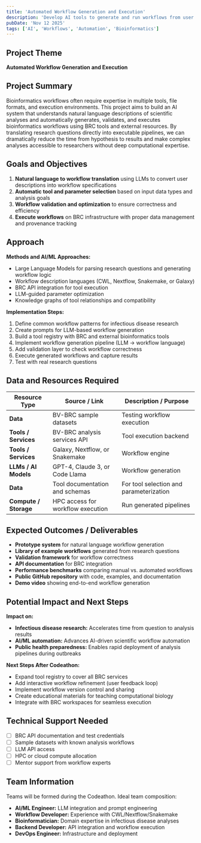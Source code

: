 ```yaml
---
title: 'Automated Workflow Generation and Execution'
description: 'Develop AI tools to generate and run workflows from user descriptions using data and tools from BRCs and external resources'
pubDate: 'Nov 12 2025'
tags: ['AI', 'Workflows', 'Automation', 'Bioinformatics']
---
```


## Project Theme

**Automated Workflow Generation and Execution**

## Project Summary

Bioinformatics workflows often require expertise in multiple tools, file formats, and execution environments. This project aims to build an AI system that understands natural language descriptions of scientific analyses and automatically generates, validates, and executes bioinformatics workflows using BRC tools and external resources. By translating research questions directly into executable pipelines, we can dramatically reduce the time from hypothesis to results and make complex analyses accessible to researchers without deep computational expertise.

## Goals and Objectives

1. **Natural language to workflow translation** using LLMs to convert user descriptions into workflow specifications
2. **Automatic tool and parameter selection** based on input data types and analysis goals
3. **Workflow validation and optimization** to ensure correctness and efficiency
4. **Execute workflows** on BRC infrastructure with proper data management and provenance tracking

## Approach

**Methods and AI/ML Approaches:**
- Large Language Models for parsing research questions and generating workflow logic
- Workflow description languages (CWL, Nextflow, Snakemake, or Galaxy)
- BRC API integration for tool execution
- LLM-guided parameter optimization
- Knowledge graphs of tool relationships and compatibility

**Implementation Steps:**
1. Define common workflow patterns for infectious disease research
2. Create prompts for LLM-based workflow generation
3. Build a tool registry with BRC and external bioinformatics tools
4. Implement workflow generation pipeline (LLM → workflow language)
5. Add validation layer to check workflow correctness
6. Execute generated workflows and capture results
7. Test with real research questions

## Data and Resources Required

| Resource Type | Source / Link | Description / Purpose |
|---------------|---------------|----------------------|
| **Data** | BV-BRC sample datasets | Testing workflow execution |
| **Tools / Services** | BV-BRC analysis services API | Tool execution backend |
| **Tools / Services** | Galaxy, Nextflow, or Snakemake | Workflow engine |
| **LLMs / AI Models** | GPT-4, Claude 3, or Code Llama | Workflow generation |
| **Data** | Tool documentation and schemas | For tool selection and parameterization |
| **Compute / Storage** | HPC access for workflow execution | Run generated pipelines |

## Expected Outcomes / Deliverables

- **Prototype system** for natural language workflow generation
- **Library of example workflows** generated from research questions
- **Validation framework** for workflow correctness
- **API documentation** for BRC integration
- **Performance benchmarks** comparing manual vs. automated workflows
- **Public GitHub repository** with code, examples, and documentation
- **Demo video** showing end-to-end workflow generation

## Potential Impact and Next Steps

**Impact on:**
- **Infectious disease research:** Accelerates time from question to analysis results
- **AI/ML automation:** Advances AI-driven scientific workflow automation
- **Public health preparedness:** Enables rapid deployment of analysis pipelines during outbreaks

**Next Steps After Codeathon:**
- Expand tool registry to cover all BRC services
- Add interactive workflow refinement (user feedback loop)
- Implement workflow version control and sharing
- Create educational materials for teaching computational biology
- Integrate with BRC workspaces for seamless execution

## Technical Support Needed

- [ ] BRC API documentation and test credentials
- [ ] Sample datasets with known analysis workflows
- [ ] LLM API access
- [ ] HPC or cloud compute allocation
- [ ] Mentor support from workflow experts

## Team Information

Teams will be formed during the Codeathon. Ideal team composition:

- **AI/ML Engineer:** LLM integration and prompt engineering
- **Workflow Developer:** Experience with CWL/Nextflow/Snakemake
- **Bioinformatician:** Domain expertise in infectious disease analyses
- **Backend Developer:** API integration and workflow execution
- **DevOps Engineer:** Infrastructure and deployment
